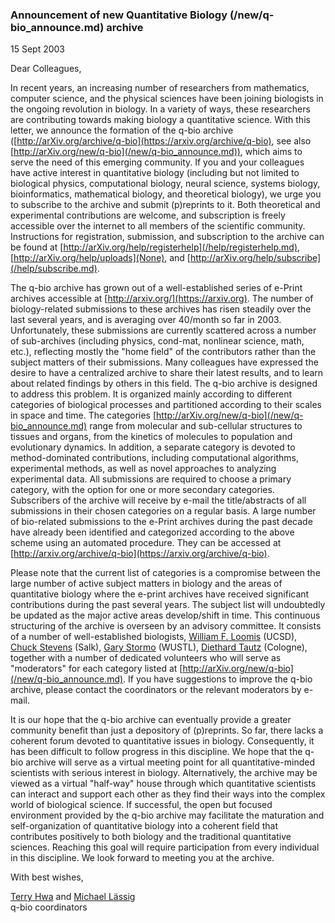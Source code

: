 ### Announcement of new Quantitative Biology (/new/q-bio_announce.md) archive

15 Sept 2003

Dear Colleagues,

In recent years, an increasing number of researchers from mathematics, computer science, and the physical sciences have been joining biologists in the ongoing revolution in biology. In a variety of ways, these researchers are contributing towards making biology a quantitative science. With this letter, we announce the formation of the q-bio archive ([http://arXiv.org/archive/q-bio](https://arxiv.org/archive/q-bio), see also [http://arXiv.org/new/q-bio](/new/q-bio_announce.md)), which aims to serve the need of this emerging community. If you and your colleagues have active interest in quantitative biology (including but not limited to biological physics, computational biology, neural science, systems biology, bioinformatics, mathematical biology, and theoretical biology), we urge you to subscribe to the archive and submit (p)reprints to it. Both theoretical and experimental contributions are welcome, and subscription is freely accessible over the internet to all members of the scientific community. Instructions for registration, submission, and subscription to the archive can be found at [http://arXiv.org/help/registerhelp](/help/registerhelp.md), [http://arXiv.org/help/uploads](None), and [http://arXiv.org/help/subscribe](/help/subscribe.md).

The q-bio archive has grown out of a well-established series of e-Print archives accessible at [http://arxiv.org/](https://arxiv.org). The number of biology-related submissions to these archives has risen steadily over the last several years, and is averaging over 40/month so far in 2003. Unfortunately, these submissions are currently scattered across a number of sub-archives (including physics, cond-mat, nonlinear science, math, etc.), reflecting mostly the "home field" of the contributors rather than the subject matters of their submissions. Many colleagues have expressed the desire to have a centralized archive to share their latest results, and to learn about related findings by others in this field. The q-bio archive is designed to address this problem. It is organized mainly according to different categories of biological processes and partitioned according to their scales in space and time. The categories [http://arXiv.org/new/q-bio](/new/q-bio_announce.md) range from molecular and sub-cellular structures to tissues and organs, from the kinetics of molecules to population and evolutionary dynamics. In addition, a separate category is devoted to method-dominated contributions, including computational algorithms, experimental methods, as well as novel approaches to analyzing experimental data. All submissions are required to choose a primary category, with the option for one or more secondary categories. Subscribers of the archive will receive by e-mail the title/abstracts of all submissions in their chosen categories on a regular basis. A large number of bio-related submissions to the e-Print archives during the past decade have already been identified and categorized according to the above scheme using an automated procedure. They can be accessed at [http://arxiv.org/archive/q-bio](https://arxiv.org/archive/q-bio).

Please note that the current list of categories is a compromise between the large number of active subject matters in biology and the areas of quantitative biology where the e-print archives have received significant contributions during the past several years. The subject list will undoubtedly be updated as the major active areas develop/shift in time. This continuous structuring of the archive is overseen by an advisory committee. It consists of a number of well-established biologists, [William F. Loomis](http://www-biology.ucsd.edu/faculty/loomis.html) (UCSD), [Chuck Stevens](http://www.salk.edu/faculty/faculty/details.php?id=50) (Salk), [Gary Stormo](http://ural.wustl.edu/stormo.html) (WUSTL), [Diethard Tautz](http://www.uni-koeln.de/math-nat-fak/genetik/groups/Tautz/cv.html) (Cologne), together with a number of dedicated volunteers who will serve as "moderators" for each category listed at [http://arXiv.org/new/q-bio](/new/q-bio_announce.md). If you have suggestions to improve the q-bio archive, please contact the coordinators or the relevant moderators by e-mail.

It is our hope that the q-bio archive can eventually provide a greater community benefit than just a depository of (p)reprints. So far, there lacks a coherent forum devoted to quantitative issues in biology. Consequently, it has been difficult to follow progress in this discipline. We hope that the q-bio archive will serve as a virtual meeting point for all quantitative-minded scientists with serious interest in biology. Alternatively, the archive may be viewed as a virtual "half-way" house through which quantitative scientists can interact and support each other as they find their ways into the complex world of biological science. If successful, the open but focused environment provided by the q-bio archive may facilitate the maturation and self-organization of quantitative biology into a coherent field that contributes positively to both biology and the traditional quantitative sciences. Reaching this goal will require participation from every individual in this discipline. We look forward to meeting you at the archive.

With best wishes,

  
[Terry Hwa](http://matisse.ucsd.edu/~hwa/) and [Michael Lässig](http://www.thp.Uni-Koeln.DE/~lassig/)  
q-bio coordinators
